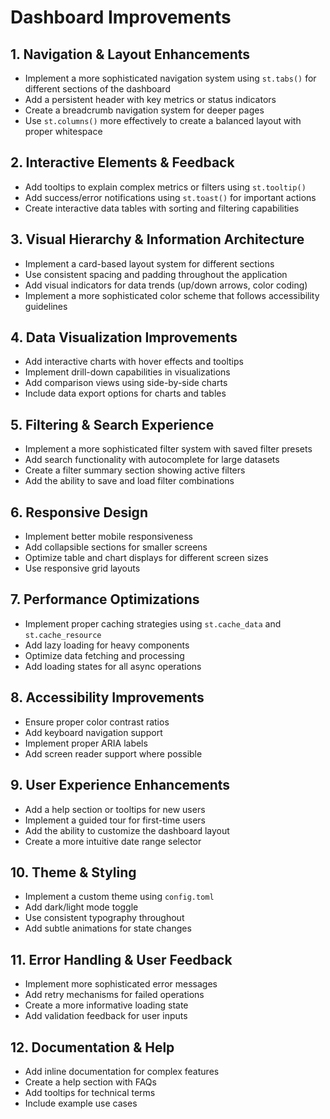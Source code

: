 # Dashboard Improvements

## 1. Navigation & Layout Enhancements
- Implement a more sophisticated navigation system using `st.tabs()` for different sections of the dashboard
- Add a persistent header with key metrics or status indicators
- Create a breadcrumb navigation system for deeper pages
- Use `st.columns()` more effectively to create a balanced layout with proper whitespace

## 2. Interactive Elements & Feedback
- Add tooltips to explain complex metrics or filters using `st.tooltip()`
- Add success/error notifications using `st.toast()` for important actions
- Create interactive data tables with sorting and filtering capabilities

## 3. Visual Hierarchy & Information Architecture
- Implement a card-based layout system for different sections
- Use consistent spacing and padding throughout the application
- Add visual indicators for data trends (up/down arrows, color coding)
- Implement a more sophisticated color scheme that follows accessibility guidelines

## 4. Data Visualization Improvements
- Add interactive charts with hover effects and tooltips
- Implement drill-down capabilities in visualizations
- Add comparison views using side-by-side charts
- Include data export options for charts and tables

## 5. Filtering & Search Experience
- Implement a more sophisticated filter system with saved filter presets
- Add search functionality with autocomplete for large datasets
- Create a filter summary section showing active filters
- Add the ability to save and load filter combinations

## 6. Responsive Design
- Implement better mobile responsiveness
- Add collapsible sections for smaller screens
- Optimize table and chart displays for different screen sizes
- Use responsive grid layouts

## 7. Performance Optimizations
- Implement proper caching strategies using `st.cache_data` and `st.cache_resource`
- Add lazy loading for heavy components
- Optimize data fetching and processing
- Add loading states for all async operations

## 8. Accessibility Improvements
- Ensure proper color contrast ratios
- Add keyboard navigation support
- Implement proper ARIA labels
- Add screen reader support where possible

## 9. User Experience Enhancements
- Add a help section or tooltips for new users
- Implement a guided tour for first-time users
- Add the ability to customize the dashboard layout
- Create a more intuitive date range selector

## 10. Theme & Styling
- Implement a custom theme using `config.toml`
- Add dark/light mode toggle
- Use consistent typography throughout
- Add subtle animations for state changes

## 11. Error Handling & User Feedback
- Implement more sophisticated error messages
- Add retry mechanisms for failed operations
- Create a more informative loading state
- Add validation feedback for user inputs

## 12. Documentation & Help
- Add inline documentation for complex features
- Create a help section with FAQs
- Add tooltips for technical terms
- Include example use cases
